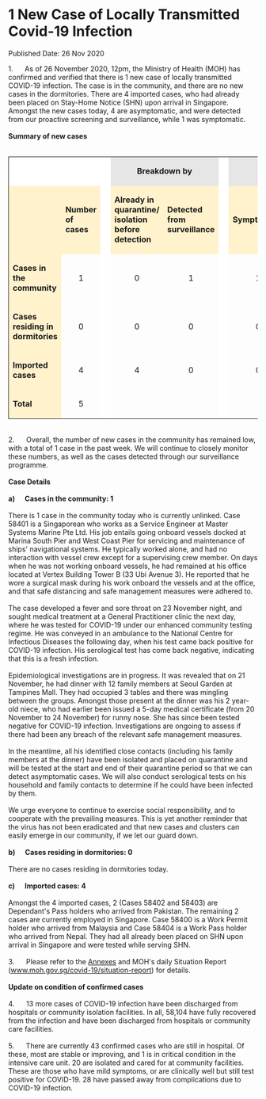 <html>
    <meta http-equiv="Content-Type" content="text/html; charset=utf-8"/>
    <meta charset="utf-8"/>
    <title>1 New Case of Locally Transmitted Covid-19 Infection</title>
    <body><h1>1 New Case of Locally Transmitted Covid-19 Infection</h1>
    <p>Published Date: 26 Nov 2020</p> 1.&nbsp; &nbsp; &nbsp; As of 26 November 2020, 12pm, the Ministry of Health (MOH) has confirmed and verified that there is 1 new case of locally transmitted COVID-19 infection. The case is in the community, and there are no new cases in the dormitories. There are 4 imported cases, who had already been placed on Stay-Home Notice (SHN) upon arrival in Singapore. Amongst the new cases today, 4 are asymptomatic, and were detected from our proactive screening and surveillance, while 1 was symptomatic.<br><br><strong>Summary of new cases<br></strong><br><table width="605" bordercolor="#00000a" border="1" rules="GROUPS" frame="VOID" cellspacing="0" cellpadding="7"><colgroup><col width="115"><col width="46"><col width="2"><col width="82"><col width="82"><col width="2"><col width="27"></colgroup><colgroup><col width="41"><col width="82"></colgroup><tbody><tr><td width="115" height="10" bgcolor="#ffffff"><p align="RIGHT">&nbsp;</p></td><td width="46" bgcolor="#ffffff"><p>&nbsp;</p></td><td width="2" valign="TOP" bgcolor="#ffffff"><p>&nbsp;</p></td><td width="178" bgcolor="#e7e6e6" colspan="2"><p align="CENTER"><strong>Breakdown by</strong></p></td><td width="2" valign="TOP" bgcolor="#ffffff"><p>&nbsp;</p></td><td width="27" bgcolor="#e7e6e6" colspan="3"><p align="CENTER"><strong>Breakdown by</strong></p></td></tr><tr><td width="115" height="111" bgcolor="#fff2cc"><p align="RIGHT">&nbsp;</p></td><td width="46" bgcolor="#fff2cc"><p><strong>Number of cases</strong></p></td><td width="2" valign="TOP" bgcolor="#ffffff"><p>&nbsp;</p></td><td width="82" bgcolor="#fff2cc"><p><strong>Already in quarantine/ isolation before detection</strong></p></td><td width="82" bgcolor="#fff2cc"><p><strong>Detected from surveillance</strong></p></td><td width="2" valign="TOP" bgcolor="#ffffff"><p>&nbsp;</p></td><td width="82" bgcolor="#fff2cc" colspan="2"><p><strong>Symptomatic</strong></p></td><td width="82" bgcolor="#fff2cc"><p><strong>Asymptomatic</strong></p></td></tr><tr><td width="115" height="22" bgcolor="#fff2cc"><p><strong>Cases in the community</strong></p></td><td width="46"><p align="CENTER">1</p></td><td width="2" valign="TOP" bgcolor="#ffffff"><p align="CENTER">&nbsp;</p></td><td width="82"><p align="CENTER">0</p></td><td width="82"><p align="CENTER">1</p></td><td width="2" valign="TOP" bgcolor="#ffffff"><p align="CENTER">&nbsp;</p></td><td width="82" colspan="2"><p align="CENTER">1</p></td><td width="82"><p align="CENTER">0</p></td></tr><tr><td width="115" height="22" bgcolor="#fff2cc"><p><strong>Cases residing in dormitories</strong></p></td><td width="46"><p align="CENTER">0</p></td><td width="2" valign="TOP" bgcolor="#ffffff"><p align="CENTER">&nbsp;</p></td><td width="82"><p align="CENTER">0</p></td><td width="82"><p align="CENTER">0</p></td><td width="2" valign="TOP" bgcolor="#ffffff"><p align="CENTER">&nbsp;</p></td><td width="82" colspan="2"><p align="CENTER">0</p></td><td width="82"><p align="CENTER">0</p></td></tr><tr><td width="115" height="22" bgcolor="#fff2cc"><p><strong>Imported cases</strong></p></td><td width="46"><p align="CENTER">4</p></td><td width="2" valign="TOP" bgcolor="#ffffff"><p align="CENTER">&nbsp;</p></td><td width="82"><p align="CENTER">4</p></td><td width="82"><p align="CENTER">0</p></td><td width="2" valign="TOP" bgcolor="#ffffff"><p align="CENTER">&nbsp;</p></td><td width="82" colspan="2"><p align="CENTER">0</p></td><td width="82"><p align="CENTER">4</p></td></tr><tr><td width="115" height="22" bgcolor="#fff2cc"><p><strong>Total</strong></p></td><td width="46"><p align="CENTER">5</p></td><td width="2" valign="TOP" bgcolor="#ffffff"><p align="CENTER">&nbsp;</p></td><td width="82"><p align="CENTER">&nbsp;</p></td><td width="82"><p align="CENTER">&nbsp;</p></td><td width="2" valign="TOP" bgcolor="#ffffff"><p align="CENTER">&nbsp;</p></td><td width="82" colspan="2"><p align="CENTER">&nbsp;</p></td><td width="82"><p align="CENTER">&nbsp;</p></td></tr></tbody></table><br>2.&nbsp;&nbsp;&nbsp;&nbsp;&nbsp; Overall, the number of new cases in the community has remained low, with a total of 1 case in the past week. We will continue to closely monitor these numbers, as well as the cases detected through our surveillance programme.<br><br><strong>Case Details<br><br>a)&nbsp;&nbsp;&nbsp;&nbsp;&nbsp; Cases in the community: 1<br></strong><br>There is 1 case in the community today who is currently unlinked. Case 58401 is a Singaporean who works as a Service Engineer at Master Systems Marine Pte Ltd. His job entails going onboard vessels docked at Marina South Pier and West Coast Pier for servicing and maintenance of ships' navigational systems. He typically worked alone, and had no interaction with vessel crew except for a supervising crew member. On days when he was not working onboard vessels, he had remained at his office located at Vertex Building Tower B (33 Ubi Avenue 3). He reported that he wore a surgical mask during his work onboard the vessels and at the office, and that safe distancing and safe management measures were adhered to.<br><br>The case developed a fever and sore throat on 23 November night, and sought medical treatment at a General Practitioner clinic the next day, where he was tested for COVID-19 under our enhanced community testing regime. He was conveyed in an ambulance to the National Centre for Infectious Diseases the following day, when his test came back positive for COVID-19 infection. His serological test has come back negative, indicating that this is a fresh infection.<br><br>Epidemiological investigations are in progress. It was revealed that on 21 November, he had dinner with 12 family members at Seoul Garden at Tampines Mall. They had occupied 3 tables and there was mingling between the groups. Amongst those present at the dinner was his 2 year-old niece, who had earlier been issued a 5-day medical certificate (from 20 November to 24 November) for runny nose. She has since been tested negative for COVID-19 infection. Investigations are ongoing to assess if there had been any breach of the relevant safe management measures.<br><br>In the meantime, all his identified close contacts (including his family members at the dinner) have been isolated and placed on quarantine and will be tested at the start and end of their quarantine period so that we can detect asymptomatic cases. We will also conduct serological tests on his household and family contacts to determine if he could have been infected by them.<br><br>We urge everyone to continue to exercise social responsibility, and to cooperate with the prevailing measures. This is yet another reminder that the virus has not been eradicated and that new cases and clusters can easily emerge in our community, if we let our guard down.<br><br><strong>b)&nbsp;&nbsp;&nbsp;&nbsp;&nbsp; Cases residing in dormitories: 0</strong><br><br>There are no cases residing in dormitories today.<br><br><strong>c)&nbsp;&nbsp;&nbsp;&nbsp;&nbsp; Imported cases: 4</strong><br><br>Amongst the 4 imported cases, 2 (Cases 58402 and 58403) are Dependant's Pass holders who arrived from Pakistan. The remaining 2 cases are currently employed in Singapore. Case 58400 is a Work Permit holder who arrived from Malaysia and Case 58404 is a Work Pass holder who arrived from Nepal. They had all already been placed on SHN upon arrival in Singapore and were tested while serving SHN.<br><br>3.&nbsp;&nbsp;&nbsp;&nbsp;&nbsp; Please refer to the <a href="/docs/librariesprovider5/pressroom/press-releases/annexes---26-nov-2020.pdf?sfvrsn=aea1da85_2" title="Annexes">Annexes</a>&nbsp;and MOH's daily Situation Report (<a href="http://www.moh.gov.sg/covid-19/situation-report" title="" class="" target="">www.moh.gov.sg/covid-19/situation-report</a>) for details.<br><br><strong>Update on condition of confirmed cases</strong><br><br>4.&nbsp;&nbsp;&nbsp;&nbsp;&nbsp; 13 more cases of COVID-19 infection have been discharged from hospitals or community isolation facilities. In all, 58,104 have fully recovered from the infection and have been discharged from hospitals or community care facilities.<br><br>5.&nbsp;&nbsp;&nbsp;&nbsp;&nbsp; There are currently 43 confirmed cases who are still in hospital. Of these, most are stable or improving, and 1 is in critical condition in the intensive care unit. 20 are isolated and cared for at community facilities. These are those who have mild symptoms, or are clinically well but still test positive for COVID-19. 28 have passed away from complications due to COVID-19 infection.<br></body>
</html>